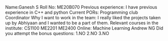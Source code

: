 Name:Ganesh S
Roll No: ME20B070
Previous experience:
I have previous experience in C++ and python
Current PORs:
Programming club Coordinator
Why I want to work in the team:
I really liked the projects taken up by Abhiyaan and I wanted to be a part of them.
Relevant courses in the institute:
CS1100
ME2201
ME2400
Online:
Machine Learning Andrew NG
Did you attempt the bonus questions:
1.NO
2.NO
3.NO


